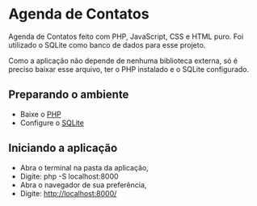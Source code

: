 # Agenda de Contatos

Agenda de Contatos feito com PHP, JavaScript, CSS e HTML puro. Foi utilizado o SQLite como banco de dados para esse projeto.

Como a aplicação não depende de nenhuma biblioteca externa, só é preciso baixar esse arquivo, ter o PHP instalado e o SQLite configurado.

## Preparando o ambiente

- Baixe o [PHP](https://www.php.net/manual/pt_BR/install.php)
- Configure o [SQLite](https://www.php.net/manual/pt_BR/ref.pdo-sqlite.php)

## Iniciando a aplicação

- Abra o terminal na pasta da aplicação,
- Digite: php -S localhost:8000
- Abra o navegador de sua preferência,
- Digite: <http://localhost:8000/>